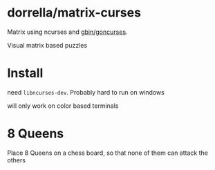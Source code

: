 # dorrella/matrix-curses

Matrix using ncurses and [gbin/goncurses](https://github.com/gbin/goncurses).

Visual matrix based puzzles

# Install

need `libncurses-dev`. Probably hard to run on windows

will only work on color based terminals

# 8 Queens

Place 8 Queens on a chess board, so that none of them can
attack the others
